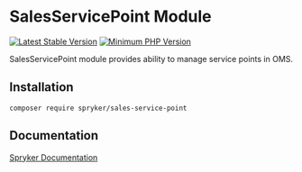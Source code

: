 # SalesServicePoint Module
[![Latest Stable Version](https://poser.pugx.org/spryker/sales-service-point/v/stable.svg)](https://packagist.org/packages/spryker/sales-service-point)
[![Minimum PHP Version](https://img.shields.io/badge/php-%3E%3D%208.2-8892BF.svg)](https://php.net/)

SalesServicePoint module provides ability to manage service points in OMS.

## Installation

```
composer require spryker/sales-service-point
```

## Documentation

[Spryker Documentation](https://docs.spryker.com)
